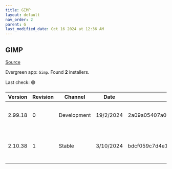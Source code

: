 ```yaml
---
title: GIMP
layout: default
nav_order: 2
parent: G
last_modified_date: Oct 16 2024 at 12:36 AM
---
```


## GIMP

[Source](https://www.gimp.org/)

Evergreen app: `Gimp`. Found **2** installers.

Last check: 🟢

| Version | Revision        | Channel     | Date      | Sha256                                                           | URI                                                                                                                                                                      |
| ------- | --------------- | ----------- | --------- | ---------------------------------------------------------------- | ------------------------------------------------------------------------------------------------------------------------------------------------------------------------ |
| 2.99.18 | 0               | Development | 19/2/2024 | 2a09a05407a0dbf160f96a1ebb6455e6ffbe920bfb4c62adbb1cd83b116b7e1c | [https://mirror.umd.edu/gimp/gimp/v2.99/windows/gimp-2.99.18-setup.exe](https://mirror.umd.edu/gimp/gimp/v2.99/windows/gimp-2.99.18-setup.exe)                           |
| 2.10.38 | 1               | Stable      | 3/10/2024 | bdcf059c7d4e1b0ab59f8dc5f199ebb60ae0445460bf67ff8e4e438a89cee3d8 | [https://cofractal-ewr.mm.fcix.net/gimp/gimp/v2.10/windows/gimp-2.10.38-setup-1.exe](https://cofractal-ewr.mm.fcix.net/gimp/gimp/v2.10/windows/gimp-2.10.38-setup-1.exe) |
